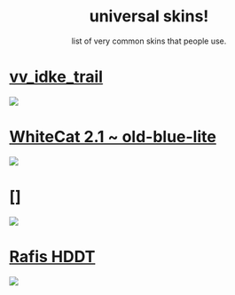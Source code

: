 <h1 align="center">universal skins!</h1>
<p align="center">list of very common skins that people use.</p>

# [vv_idke_trail](https://github.com/varkely/skinhub/raw/main/universal/vv_idke_trail.osk)
<img src="https://i.imgur.com/5kAVB7g.png">

# [WhiteCat 2.1 ~ old-blue-lite](https://github.com/varkely/skinhub/raw/main/universal/WhiteCat_2.1_~_old-blue-lite.osk)
<img src="https://i.imgur.com/sBRaaiv.png">

# []
<img src="https://i.imgur.com/vIKG19d.png">

# [Rafis HDDT](https://github.com/varkely/skinhub/raw/main/universal/Rafis_HDDT.osk)
<img src="https://i.imgur.com/fjo3DIN.png">
